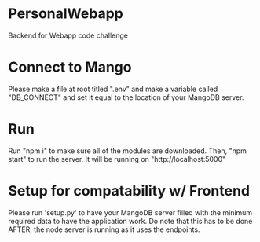 # PersonalWebapp
 Backend for Webapp code challenge

# Connect to Mango
Please make a file at root titled ".env" and make a variable called "DB_CONNECT" and set it equal to the location of your MangoDB server.

# Run
Run "npm i" to make sure all of the modules are downloaded. Then, "npm start" to run the server. It will be running on "http://localhost:5000"

# Setup for compatability w/ Frontend
Please run 'setup.py' to have your MangoDB server filled with the minimum required data to have the application work. Do note that this has to be done AFTER, the node server is running as it uses the endpoints.
